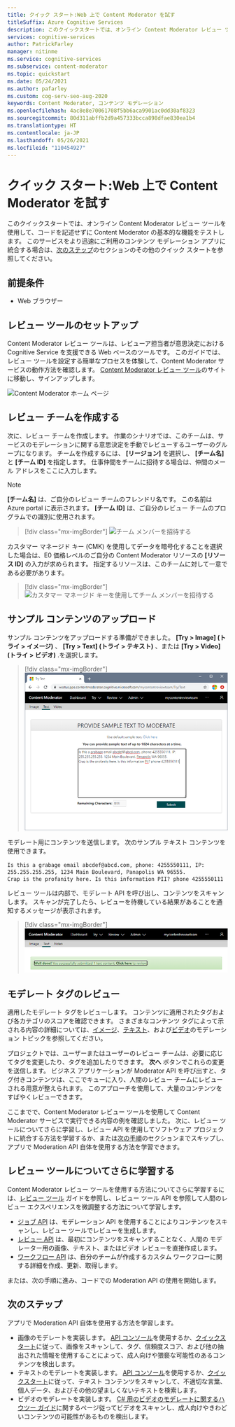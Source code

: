```yaml
---
title: クイック スタート:Web 上で Content Moderator を試す
titleSuffix: Azure Cognitive Services
description: このクイックスタートでは、オンライン Content Moderator レビュー ツールを使用して、コードを記述せずに Content Moderator の基本的な機能をテストします。
services: cognitive-services
author: PatrickFarley
manager: nitinme
ms.service: cognitive-services
ms.subservice: content-moderator
ms.topic: quickstart
ms.date: 05/24/2021
ms.author: pafarley
ms.custom: cog-serv-seo-aug-2020
keywords: Content Moderator, コンテンツ モデレーション
ms.openlocfilehash: 4ac8e8e70061708f5bb6aca9901ac0dd30af8323
ms.sourcegitcommit: 80d311abffb2d9a457333bcca898dfae830ea1b4
ms.translationtype: HT
ms.contentlocale: ja-JP
ms.lasthandoff: 05/26/2021
ms.locfileid: "110454927"
---
```

# <a name="quickstart-try-content-moderator-on-the-web"></a>クイック スタート:Web 上で Content Moderator を試す

このクイックスタートでは、オンライン Content Moderator レビュー ツールを使用して、コードを記述せずに Content Moderator の基本的な機能をテストします。 このサービスをより迅速にご利用のコンテンツ モデレーション アプリに統合する場合は、[次のステップ](#next-steps)のセクションのその他のクイック スタートを参照してください。

## <a name="prerequisites"></a>前提条件

- Web ブラウザー

## <a name="set-up-the-review-tool"></a>レビュー ツールのセットアップ
Content Moderator レビュー ツールは、レビューア担当者が意思決定における Cognitive Service を支援できる Web ベースのツールです。 このガイドでは、レビュー ツールを設定する簡単なプロセスを体験して、Content Moderator サービスの動作方法を確認します。 [Content Moderator レビュー ツール](https://contentmoderator.cognitive.microsoft.com/)のサイトに移動し、サインアップします。

![Content Moderator ホーム ページ](images/homepage.PNG)

## <a name="create-a-review-team"></a>レビュー チームを作成する

次に、レビュー チームを作成します。 作業のシナリオでは、このチームは、サービスのモデレーションに関する意思決定を手動でレビューするユーザーのグループになります。 チームを作成するには、 **[リージョン]** を選択し、 **[チーム名]** と **[チーム ID]** を指定します。 仕事仲間をチームに招待する場合は、仲間のメール アドレスをここに入力します。

> [!NOTE]
> **[チーム名]** は、ご自分のレビュー チームのフレンドリ名です。 この名前は Azure portal に表示されます。 **[チーム ID]** は、ご自分のレビュー チームのプログラムでの識別に使用されます。

> [!div class="mx-imgBorder"]
> ![チーム メンバーを招待する](images/create-team.png)

カスタマー マネージド キー (CMK) を使用してデータを暗号化することを選択した場合は、E0 価格レベルのご自分の Content Moderator リソースの **[リソース ID]** の入力が求められます。 指定するリソースは、このチームに対して一意である必要があります。 

> [!div class="mx-imgBorder"]
> ![カスタマー マネージド キーを使用してチーム メンバーを招待する](images/create-team-cmk.png)

## <a name="upload-sample-content"></a>サンプル コンテンツのアップロード

サンプル コンテンツをアップロードする準備ができました。 **[Try > Image] (トライ > イメージ)** 、 **[Try > Text] (トライ > テキスト)** 、または **[Try > Video] (トライ > ビデオ)** .を選択します。

> [!div class="mx-imgBorder"]
> ![画像またはテキスト モデレーションを試す](images/tryimagesortext.png)

モデレート用にコンテンツを送信します。 次のサンプル テキスト コンテンツを使用できます。

```
Is this a grabage email abcdef@abcd.com, phone: 4255550111, IP: 255.255.255.255, 1234 Main Boulevard, Panapolis WA 96555.
Crap is the profanity here. Is this information PII? phone 4255550111
```

レビュー ツールは内部で、モデレート API を呼び出し、コンテンツをスキャンします。 スキャンが完了したら、レビューを待機している結果があることを通知するメッセージが表示されます。

> [!div class="mx-imgBorder"]
> ![ファイルをモデレートする](images/submitted.png)

## <a name="review-moderation-tags"></a>モデレート タグのレビュー

適用したモデレート タグをレビューします。 コンテンツに適用されたタグおよび各カテゴリのスコアを確認できます。 さまざまなコンテンツ タグによって示される内容の詳細については、[イメージ](image-moderation-api.md)、[テキスト](text-moderation-api.md)、および[ビデオ](video-moderation-api.md)のモデレーション トピックを参照してください。

<!-- ![Review results](images/reviewresults_text.png) -->

プロジェクトでは、ユーザーまたはユーザーのレビュー チームは、必要に応じてタグを変更したり、タグを追加したりできます。 **次へ** ボタンでこれらの変更を送信します。 ビジネス アプリケーションが Moderator API を呼び出すと、タグ付きコンテンツは、ここでキューに入り、人間のレビュー チームにレビューされる用意が整えられます。 このアプローチを使用して、大量のコンテンツをすばやくレビューできます。

ここまでで、Content Moderator レビュー ツールを使用して Content Moderator サービスで実行できる内容の例を確認しました。 次に、レビュー ツールについてさらに学習し、レビュー API を使用してソフトウェア プロジェクトに統合する方法を学習するか、または[次の手順](#next-steps)のセクションまでスキップし、アプリで Moderation API 自体を使用する方法を学習できます。

## <a name="learn-more-about-the-review-tool"></a>レビュー ツールについてさらに学習する

Content Moderator レビュー ツールを使用する方法についてさらに学習するには、[レビュー ツール](Review-Tool-User-Guide/human-in-the-loop.md) ガイドを参照し、レビュー ツール API を参照して人間のレビュー エクスペリエンスを微調整する方法について学習します。
- [ジョブ API](try-review-api-job.md) は、モデレーション API を使用することによりコンテンツをスキャンし、レビュー ツールでレビューを生成します。 
- [レビュー API](try-review-api-review.md) は、最初にコンテンツをスキャンすることなく、人間の モデレーター用の画像、テキスト、またはビデオ レビューを直接作成します。 
- [ワークフロー API](try-review-api-workflow.md) は、自分のチームが作成するカスタム ワークフローに関する詳細を作成、更新、取得します。

または、次の手順に進み、コードでの Moderation API の使用を開始します。

## <a name="next-steps"></a>次のステップ

アプリで Moderation API 自体を使用する方法を学習します。
- 画像のモデレートを実装します。 [API コンソール](try-image-api.md)を使用するか、[クイックスタート](client-libraries.md)に従って、画像をスキャンして、タグ、信頼度スコア、および他の抽出された情報を使用することによって、成人向けや猥褻な可能性のあるコンテンツを検出します。
- テキストのモデレートを実装します。 [API コンソール](try-text-api.md)を使用するか、[クイックスタート](client-libraries.md)に従って、テキスト コンテンツをスキャンして、不適切な言葉、個人データ、およびその他の望ましくないテキストを検索します。
- ビデオのモデレートを実装します。 [C# 用のビデオのモデレートに関するハウツー ガイド](video-moderation-api.md)に関するページ従ってビデオをスキャンし、成人向けやきわどいコンテンツの可能性があるものを検出します。 
